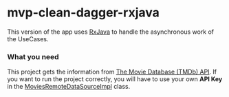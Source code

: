 # mvp-clean-dagger-rxjava

This version of the app uses [RxJava](https://github.com/ReactiveX/RxJava) to handle the asynchronous work of the UseCases.

### What you need

This project gets the information from [The Movie Database (TMDb) API](https://developers.themoviedb.org/3/getting-started/introduction). If you want to run the project correctly, you will have to use your own **API Key** in the [MoviesRemoteDataSourceImpl](https://github.com/JoseAngelManeiro/Movies-MVP-Kotlin/blob/mvp-clean-dagger-rxjava/app/src/main/kotlin/com/joseangelmaneiro/movies/data/source/remote/MoviesRemoteDataSourceImpl.kt) class.
